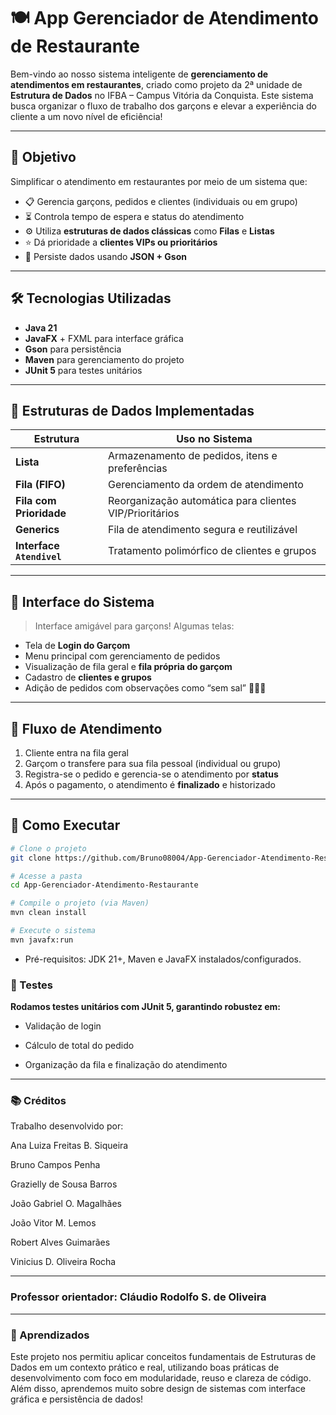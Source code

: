 # 🍽️ App Gerenciador de Atendimento de Restaurante

Bem-vindo ao nosso sistema inteligente de **gerenciamento de atendimentos em restaurantes**, criado como projeto da 2ª unidade de **Estrutura de Dados** no IFBA – Campus Vitória da Conquista. Este sistema busca organizar o fluxo de trabalho dos garçons e elevar a experiência do cliente a um novo nível de eficiência!

---

## 🎯 Objetivo

Simplificar o atendimento em restaurantes por meio de um sistema que:
- 📋 Gerencia garçons, pedidos e clientes (individuais ou em grupo)
- ⏳ Controla tempo de espera e status do atendimento
- ⚙️ Utiliza **estruturas de dados clássicas** como **Filas** e **Listas**
- ⭐ Dá prioridade a **clientes VIPs ou prioritários**
- 💾 Persiste dados usando **JSON + Gson**

---

## 🛠️ Tecnologias Utilizadas

- **Java 21**
- **JavaFX** + FXML para interface gráfica
- **Gson** para persistência
- **Maven** para gerenciamento do projeto
- **JUnit 5** para testes unitários

---

## 🧠 Estruturas de Dados Implementadas

| Estrutura         | Uso no Sistema |
|-------------------|----------------|
| **Lista**         | Armazenamento de pedidos, itens e preferências |
| **Fila (FIFO)**   | Gerenciamento da ordem de atendimento |
| **Fila com Prioridade** | Reorganização automática para clientes VIP/Prioritários |
| **Generics**      | Fila de atendimento segura e reutilizável |
| **Interface `Atendivel`** | Tratamento polimórfico de clientes e grupos |

---

## 📸 Interface do Sistema

> Interface amigável para garçons! Algumas telas:

- Tela de **Login do Garçom**
- Menu principal com gerenciamento de pedidos
- Visualização de fila geral e **fila própria do garçom**
- Cadastro de **clientes e grupos**
- Adição de pedidos com observações como “sem sal” 🍕❌🧂

---

## 🔁 Fluxo de Atendimento

1. Cliente entra na fila geral
2. Garçom o transfere para sua fila pessoal (individual ou grupo)
3. Registra-se o pedido e gerencia-se o atendimento por **status**
4. Após o pagamento, o atendimento é **finalizado** e historizado

---

## 🚀 Como Executar

```bash
# Clone o projeto
git clone https://github.com/Bruno08004/App-Gerenciador-Atendimento-Restaurante.git

# Acesse a pasta
cd App-Gerenciador-Atendimento-Restaurante

# Compile o projeto (via Maven)
mvn clean install

# Execute o sistema
mvn javafx:run
```

- Pré-requisitos: JDK 21+, Maven e JavaFX instalados/configurados.

### 🧪 Testes
**Rodamos testes unitários com JUnit 5, garantindo robustez em:**

- Validação de login

- Cálculo de total do pedido

- Organização da fila e finalização do atendimento

--- 

### 📚 Créditos
Trabalho desenvolvido por:

Ana Luiza Freitas B. Siqueira

Bruno Campos Penha

Grazielly de Sousa Barros

João Gabriel O. Magalhães

João Vitor M. Lemos

Robert Alves Guimarães

Vinicius D. Oliveira Rocha

---
### Professor orientador: Cláudio Rodolfo S. de Oliveira
---
### 🧠 Aprendizados
Este projeto nos permitiu aplicar conceitos fundamentais de Estruturas de Dados em um contexto prático e real, utilizando boas práticas de desenvolvimento com foco em modularidade, reuso e clareza de código. Além disso, aprendemos muito sobre design de sistemas com interface gráfica e persistência de dados!


